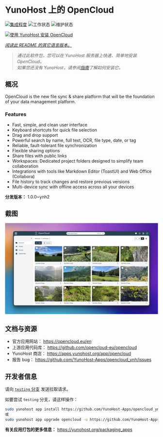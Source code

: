 <!--
注意：此 README 由 <https://github.com/YunoHost/apps/tree/master/tools/readme_generator> 自动生成
请勿手动编辑。
-->

# YunoHost 上的 OpenCloud

[![集成程度](https://apps.yunohost.org/badge/integration/opencloud)](https://ci-apps.yunohost.org/ci/apps/opencloud/)
![工作状态](https://apps.yunohost.org/badge/state/opencloud)
![维护状态](https://apps.yunohost.org/badge/maintained/opencloud)

[![使用 YunoHost 安装 OpenCloud](https://install-app.yunohost.org/install-with-yunohost.svg)](https://install-app.yunohost.org/?app=opencloud)

*[阅读此 README 的其它语言版本。](./ALL_README.md)*

> *通过此软件包，您可以在 YunoHost 服务器上快速、简单地安装 OpenCloud。*  
> *如果您还没有 YunoHost，请参阅[指南](https://yunohost.org/install)了解如何安装它。*

## 概况

OpenCloud is the new file sync & share platform that will be the foundation of your data management platform.    

### Features

- Fast, simple, and clean user interface
- Keyboard shortcuts for quick file selection
- Drag and drop support
- Powerful search by name, full text, OCR, file type, date, or tag
- Reliable, fault-tolerant file synchronization
- Flexible sharing options
- Share files with public links
- Workspaces: Dedicated project folders designed to simplify team collaboration
- Integrations with tools like Markdown Editor (ToastUI) and Web Office (Collabora)
- File history to track changes and restore previous versions
- Multi-device sync with offline access across all your devices


**分发版本：** 1.0.0~ynh2

## 截图

![OpenCloud 的截图](./doc/screenshots/screenshot.jpg)

## 文档与资源

- 官方应用网站： <https://opencloud.eu/en>
- 上游应用代码库： <https://github.com/opencloud-eu/opencloud>
- YunoHost 商店： <https://apps.yunohost.org/app/opencloud>
- 报告 bug： <https://github.com/YunoHost-Apps/opencloud_ynh/issues>

## 开发者信息

请向 [`testing` 分支](https://github.com/YunoHost-Apps/opencloud_ynh/tree/testing) 发送拉取请求。

如要尝试 `testing` 分支，请这样操作：

```bash
sudo yunohost app install https://github.com/YunoHost-Apps/opencloud_ynh/tree/testing --debug
或
sudo yunohost app upgrade opencloud -u https://github.com/YunoHost-Apps/opencloud_ynh/tree/testing --debug
```

**有关应用打包的更多信息：** <https://yunohost.org/packaging_apps>
